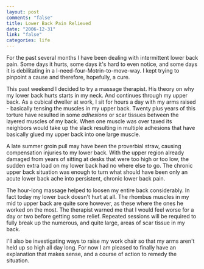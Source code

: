 ```yaml
--- 
layout: post
comments: "false"
title: Lower Back Pain Relieved
date: "2006-12-31"
link: "false"
categories: life
---
```

For the past several months I have been dealing with intermittent lower back pain. Some days it hurts, some days it's hard to even notice, and some days it is debilitating in a I-need-four-Motrin-to-move-way. I kept trying to pinpoint a cause and therefore, hopefully, a cure.

This past weekend I decided to try a massage therapist. His theory on why my lower back hurts starts in my neck. And continues through my upper back. As a cubical dweller at work, I sit for hours a day with my arms raised - basically tensing the muscles in my upper back. Twenty plus years of this torture have resulted in some <i>adhesions</i> or scar tissues between the layered muscles of my back. When one muscle was over taxed its neighbors would take up the slack resulting in multiple adhesions that have basically glued my upper back into one large muscle.

A late summer groin pull may have been the proverbial straw, causing compensation injuries to my lower back. With the upper region already damaged from years of sitting at desks that were too high or too low, the sudden extra load on my lower back had no where else to go. The chronic upper back situation was enough to turn what should have been only an acute lower back ache into persistent, chronic lower back pain.

The hour-long massage helped to loosen my entire back considerably. In fact today my lower back doesn't hurt at all. The rhombus muscles in my mid to upper back are quite sore however, as these where the ones he worked on the most. The therapist warned me that I would feel worse for a day or two before getting some relief. Repeated sessions will be required to fully break up the numerous, and quite large, areas of scar tissue in my back.

I'll also be investigating ways to raise my work chair so that my arms aren't held up so high all day long. For now I am pleased to finally have an explanation that makes sense, and a course of action to remedy the situation.
